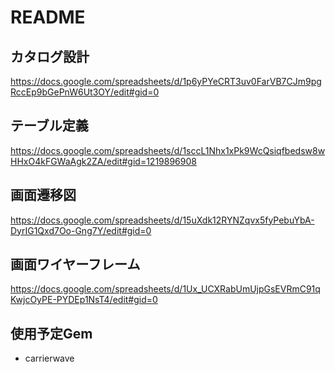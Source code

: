 # README

## カタログ設計
https://docs.google.com/spreadsheets/d/1p6yPYeCRT3uv0FarVB7CJm9pgRccEp9bGePnW6Ut3OY/edit#gid=0
## テーブル定義
https://docs.google.com/spreadsheets/d/1sccL1Nhx1xPk9WcQsiqfbedsw8wHHxO4kFGWaAgk2ZA/edit#gid=1219896908
## 画面遷移図
https://docs.google.com/spreadsheets/d/15uXdk12RYNZqvx5fyPebuYbA-DyrIG1Qxd7Oo-Gng7Y/edit#gid=0
## 画面ワイヤーフレーム
https://docs.google.com/spreadsheets/d/1Ux_UCXRabUmUjpGsEVRmC91qKwjcOyPE-PYDEp1NsT4/edit#gid=0

## 使用予定Gem
* carrierwave